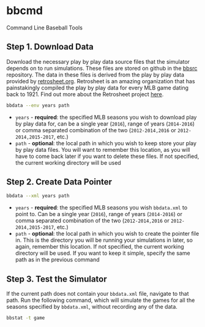 # bbcmd
Command Line Baseball Tools

## Step 1. Download Data

Download the necessary play by play data source files that the simulator depends on to run simulations. These files are stored on github in the [bbsrc](https://github.com/luciancooper/bbsrc) repository. The data in these files is derived from the play by play data provided by [retrosheet.org](https://www.retrosheet.org/). Retrosheet is an amazing organization that has painstakingly compiled the play by play data for every MLB game dating back to 1921. Find out more about the Retrosheet project [here](https://www.retrosheet.org/about.htm).

```bash
bbdata --env years path
```
- `years` - **required**: the specified MLB seasons you wish to download play by play data for, can be a single year (`2016`), range of years (`2014-2016`) or comma separated combination of the two (`2012-2014,2016` or `2012-2014,2015-2017`, etc.)
 - `path` - **optional**: the local path in which you wish to keep store your play by play data files. You will want to remember this location, as you will have to come back later if you want to delete these files. If not specified, the current working directory will be used

## Step 2. Create Data Pointer

```bash
bbdata --xml years path
```
- `years` - **required**: the specified MLB seasons you wish `bbdata.xml` to point to. Can be a single year (`2016`), range of years (`2014-2016`) or comma separated combination of the two (`2012-2014,2016` or `2012-2014,2015-2017`, etc.)
 - `path` - **optional**: the local path in which you wish to create the pointer file in. This is the directory you will be running your simulations in later, so again, remember this location. If not specified, the current working directory will be used. If you want to keep it simple, specify the same path as in the previous command


## Step 3. Test the Simulator

If the current path does not contain your `bbdata.xml` file, navigate to that path. Run the following command, which will simulate the games for all the seasons specified by `bbdata.xml`, without recording any of the data.  
```bash
bbstat -t game
```
